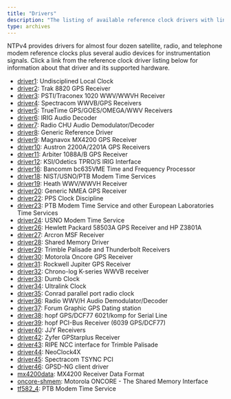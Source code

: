```yaml
---
title: "Drivers"
description: "The listing of available reference clock drivers with links to each driver's description and supported hardware."
type: archives
---
```


NTPv4 provides drivers for almost four dozen satellite, radio, and telephone modem reference clocks plus several audio devices for instrumentation signals. Click a link from the reference clock driver listing below for information about that driver and its supported hardware.

* [driver1](/documentation/drivers/driver1/): Undisciplined Local Clock
* [driver2](/documentation/drivers/driver2/): Trak 8820 GPS Receiver
* [driver3](/documentation/drivers/driver3/): PSTI/Traconex 1020 WWV/WWVH Receiver
* [driver4](/documentation/drivers/driver4/): Spectracom WWVB/GPS Receivers
* [driver5](/documentation/drivers/driver5/): TrueTime GPS/GOES/OMEGA/WWV Receivers
* [driver6](/documentation/drivers/driver6): IRIG Audio Decoder
* [driver7](/documentation/drivers/driver7): Radio CHU Audio Demodulator/Decoder
* [driver8](/documentation/drivers/driver8/): Generic Reference Driver
* [driver9](/documentation/drivers/driver9/): Magnavox MX4200 GPS Receiver
* [driver10](/documentation/drivers/driver10/): Austron 2200A/2201A GPS Receivers
* [driver11](/documentation/drivers/driver11/): Arbiter 1088A/B GPS Receiver
* [driver12](/documentation/drivers/driver12/): KSI/Odetics TPRO/S IRIG Interface
* [driver16](/documentation/drivers/driver16/): Bancomm bc635VME Time and Frequency Processor
* [driver18](/documentation/drivers/driver18/): NIST/USNO/PTB Modem Time Services
* [driver19](/documentation/drivers/driver19/): Heath WWV/WWVH Receiver
* [driver20](/documentation/drivers/driver20/): Generic NMEA GPS Receiver
* [driver22](/documentation/drivers/driver22/): PPS Clock Discipline
* [driver23](/documentation/drivers/driver23/): PTB Modem Time Service and other European Laboratories Time Services
* [driver24](/documentation/drivers/driver24/): USNO Modem Time Service
* [driver26](/documentation/drivers/driver26/): Hewlett Packard 58503A GPS Receiver and HP Z3801A
* [driver27](/documentation/drivers/driver27/): Arcron MSF Receiver
* [driver28](/documentation/drivers/driver28/): Shared Memory Driver
* [driver29](/documentation/drivers/driver29/): Trimble Palisade and Thunderbolt Receivers
* [driver30](/documentation/drivers/driver30/): Motorola Oncore GPS Receiver
* [driver31](/documentation/drivers/driver31/): Rockwell Jupiter GPS Receiver
* [driver32](/documentation/drivers/driver32/): Chrono-log K-series WWVB receiver
* [driver33](/documentation/drivers/driver33/): Dumb Clock
* [driver34](/documentation/drivers/driver34/): Ultralink Clock
* [driver35](/documentation/drivers/driver35/): Conrad parallel port radio clock
* [driver36](/documentation/drivers/driver36/): Radio WWV/H Audio Demodulator/Decoder
* [driver37](/documentation/drivers/driver37/): Forum Graphic GPS Dating station
* [driver38](/documentation/drivers/driver38/): hopf GPS/DCF77 6021/komp for Serial Line
* [driver39](/documentation/drivers/driver39/): hopf PCI-Bus Receiver (6039 GPS/DCF77)
* [driver40](/documentation/drivers/driver40/): JJY Receivers
* [driver42](/documentation/drivers/driver42/): Zyfer GPStarplus Receiver
* [driver43](/documentation/drivers/driver43/): RIPE NCC interface for Trimble Palisade
* [driver44](/documentation/drivers/driver44/): NeoClock4X
* [driver45](/documentation/drivers/driver45/): Spectracom TSYNC PCI
* [driver46](/documentation/drivers/driver46/): GPSD-NG client driver
* [mx4200data](/documentation/drivers/mx4200data/): MX4200 Receiver Data Format
* [oncore-shmem](/documentation/drivers/oncore-shmem/): Motorola ONCORE - The Shared Memory Interface
* [tf582_4](/documentation/drivers/tf582_4/): PTB Modem Time Service